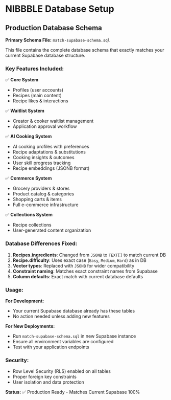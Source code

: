 # NIBBBLE Database Setup

## Production Database Schema

**Primary Schema File:** `match-supabase-schema.sql`

This file contains the complete database schema that exactly matches your current Supabase database structure.

### Key Features Included:

✅ **Core System**
- Profiles (user accounts)
- Recipes (main content)
- Recipe likes & interactions

✅ **Waitlist System** 
- Creator & cooker waitlist management
- Application approval workflow

✅ **AI Cooking System**
- AI cooking profiles with preferences
- Recipe adaptations & substitutions
- Cooking insights & outcomes
- User skill progress tracking
- Recipe embeddings (JSONB format)

✅ **Commerce System**
- Grocery providers & stores
- Product catalog & categories
- Shopping carts & items
- Full e-commerce infrastructure

✅ **Collections System**
- Recipe collections
- User-generated content organization

### Database Differences Fixed:

1. **Recipes.ingredients**: Changed from `JSONB` to `TEXT[]` to match current DB
2. **Recipe.difficulty**: Uses exact case (`Easy`, `Medium`, `Hard`) as in DB
3. **Vector types**: Replaced with `JSONB` for wider compatibility
4. **Constraint naming**: Matches exact constraint names from Supabase
5. **Column defaults**: Exact match with current database defaults

### Usage:

**For Development:**
- Your current Supabase database already has these tables
- No action needed unless adding new features

**For New Deployments:**
- Run `match-supabase-schema.sql` in new Supabase instance
- Ensure all environment variables are configured
- Test with your application endpoints

### Security:
- Row Level Security (RLS) enabled on all tables
- Proper foreign key constraints
- User isolation and data protection

**Status:** ✅ Production Ready - Matches Current Supabase 100%